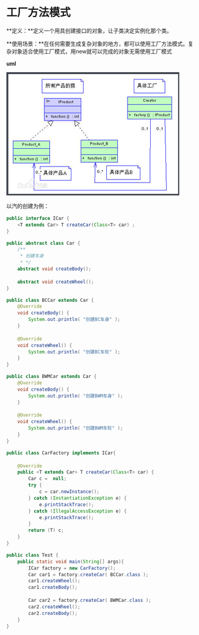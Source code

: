 # 工厂方法模式

**定义：**定义一个用具创建接口的对象，让子类决定实例化那个类。

**使用场景：**在任何需要生成复杂对象的地方，都可以使用工厂方法模式。复杂对象适合使用工厂模式，用new就可以完成的对象无需使用工厂模式

**uml**



![工厂方法模式uml](./工厂方法模式uml.png)

以汽的创建为例：

```java
public interface ICar {
    <T extends Car> T createCar(Class<T> car) ;
}
```

```java
public abstract class Car {
    /**
     * 创建车身
     * */
    abstract void createBody();

    abstract void createWheel();
}
```

```java
public class BCCar extends Car {
    @Override
    void createBody() {
        System.out.println( "创建BC车身" );
    }

    @Override
    void createWheel() {
        System.out.println( "创建BC车轮" );
    }
}
```

```java
public class BWMCar extends Car {
    @Override
    void createBody() {
        System.out.println( "创建BWM车身" );
    }

    @Override
    void createWheel() {
        System.out.println( "创建BWM车轮" );
    }
}
```

```java
public class CarFactory implements ICar{

    @Override
    public <T extends Car> T createCar(Class<T> car) {
        Car c =  null;
        try {
            c = car.newInstance();
        } catch (InstantiationException e) {
            e.printStackTrace();
        } catch (IllegalAccessException e) {
            e.printStackTrace();
        }
        return (T) c;
    }
}
```

```java
public class Test {
    public static void main(String[] args){
        ICar factory = new CarFactory();
        Car car1 = factory.createCar( BCCar.class );
        car1.createWheel();
        car1.createBody();

        Car car2 = factory.createCar( BWMCar.class );
        car2.createWheel();
        car2.createBody();
    }
}
```

